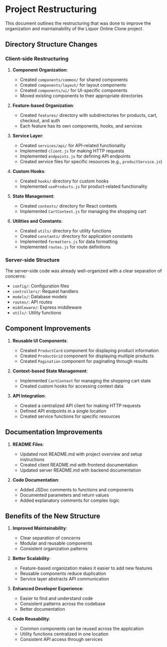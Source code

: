 # Project Restructuring

This document outlines the restructuring that was done to improve the organization and maintainability of the Liquor Online Clone project.

## Directory Structure Changes

### Client-side Restructuring

1. **Component Organization**:
   - Created `components/common/` for shared components
   - Created `components/layout/` for layout components
   - Created `components/ui/` for UI-specific components
   - Moved existing components to their appropriate directories

2. **Feature-based Organization**:
   - Created `features/` directory with subdirectories for products, cart, checkout, and auth
   - Each feature has its own components, hooks, and services

3. **Service Layer**:
   - Created `services/api/` for API-related functionality
   - Implemented `client.js` for making HTTP requests
   - Implemented `endpoints.js` for defining API endpoints
   - Created service files for specific resources (e.g., `productService.js`)

4. **Custom Hooks**:
   - Created `hooks/` directory for custom hooks
   - Implemented `useProducts.js` for product-related functionality

5. **State Management**:
   - Created `contexts/` directory for React contexts
   - Implemented `CartContext.js` for managing the shopping cart

6. **Utilities and Constants**:
   - Created `utils/` directory for utility functions
   - Created `constants/` directory for application constants
   - Implemented `formatters.js` for data formatting
   - Implemented `routes.js` for route definitions

### Server-side Structure

The server-side code was already well-organized with a clear separation of concerns:

- `config/`: Configuration files
- `controllers/`: Request handlers
- `models/`: Database models
- `routes/`: API routes
- `middleware/`: Express middleware
- `utils/`: Utility functions

## Component Improvements

1. **Reusable UI Components**:
   - Created `ProductCard` component for displaying product information
   - Created `ProductGrid` component for displaying multiple products
   - Created `Pagination` component for paginating through results

2. **Context-based State Management**:
   - Implemented `CartContext` for managing the shopping cart state
   - Created custom hooks for accessing context data

3. **API Integration**:
   - Created a centralized API client for making HTTP requests
   - Defined API endpoints in a single location
   - Created service functions for specific resources

## Documentation Improvements

1. **README Files**:
   - Updated root README.md with project overview and setup instructions
   - Created client README.md with frontend documentation
   - Updated server README.md with backend documentation

2. **Code Documentation**:
   - Added JSDoc comments to functions and components
   - Documented parameters and return values
   - Added explanatory comments for complex logic

## Benefits of the New Structure

1. **Improved Maintainability**:
   - Clear separation of concerns
   - Modular and reusable components
   - Consistent organization patterns

2. **Better Scalability**:
   - Feature-based organization makes it easier to add new features
   - Reusable components reduce duplication
   - Service layer abstracts API communication

3. **Enhanced Developer Experience**:
   - Easier to find and understand code
   - Consistent patterns across the codebase
   - Better documentation

4. **Code Reusability**:
   - Common components can be reused across the application
   - Utility functions centralized in one location
   - Consistent API access through services 